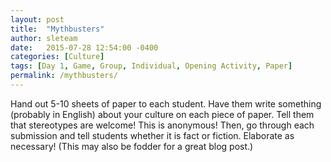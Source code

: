 ```yaml
---
layout: post
title:  "Mythbusters"
author: sleteam
date:   2015-07-28 12:54:00 -0400
categories: [Culture]
tags: [Day 1, Game, Group, Individual, Opening Activity, Paper]
permalink: /mythbusters/
---
```

Hand out 5-10 sheets of paper to each student. Have them write something (probably in English) about your culture on each piece of paper. Tell them that stereotypes are welcome! This is anonymous! Then, go through each submission and tell students whether it is fact or fiction. Elaborate as necessary! (This may also be fodder for a great blog post.)